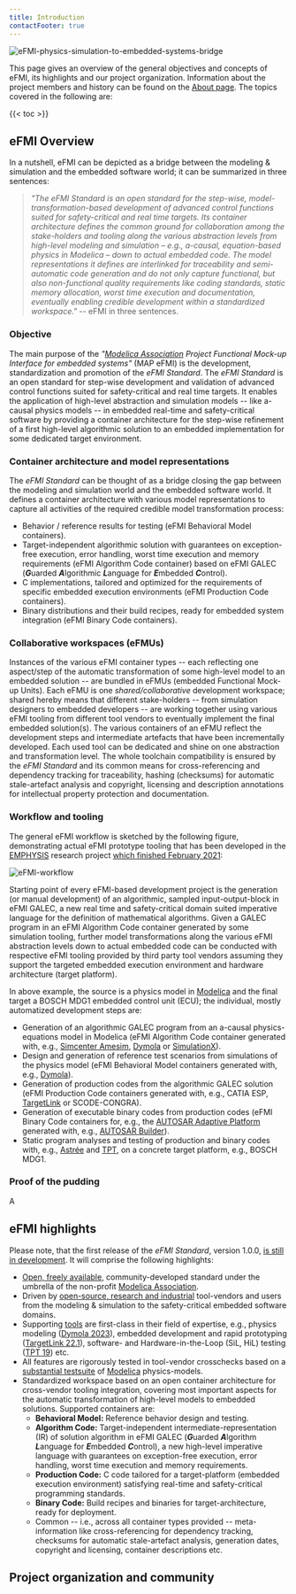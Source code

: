 ```yaml
---
title: Introduction
contactFooter: true
---
```


![eFMI-physics-simulation-to-embedded-systems-bridge](/media/introduction/eFMI-bridge.png)

This page gives an overview of the general objectives and concepts of eFMI, its highlights and our project organization. Information about the project members and history can be found on the [About page](/about/). The topics covered in the following are:
 
{{< toc >}}

## eFMI Overview

In a nutshell, eFMI can be depicted as a bridge between the modeling & simulation and the embedded software world; it can be summarized in three sentences:

> _"The eFMI Standard is an open standard for the step-wise, model-transformation-based development of advanced control functions suited for safety-critical and real time targets. Its container architecture defines the common ground for collaboration among the stake-holders and tooling along the various abstraction levels from high-level modeling and simulation – e.g., a-causal, equation-based physics in Modelica – down to actual embedded code. The model representations it defines are interlinked for traceability and semi-automatic code generation and do not only capture functional, but also non-functional quality requirements like coding standards, static memory allocation, worst time execution and documentation, eventually enabling credible development within a standardized workspace."_ -- eFMI in three sentences.

### Objective

The main purpose of the _"[Modelica Association](https://modelica.org/) Project Functional Mock-up Interface for embedded systems"_ (MAP eFMI) is the development, standardization and promotion of the _eFMI Standard_. The _eFMI Standard_ is an open standard for step-wise development and validation of advanced control functions suited for safety-critical and real time targets. It enables the application of high-level abstraction and simulation models -- like a-causal physics models -- in embedded real-time and safety-critical software by providing a container architecture for the step-wise refinement of a first high-level algorithmic solution to an embedded implementation for some dedicated target environment.

### Container architecture and model representations

The _eFMI Standard_ can be thought of as a bridge closing the gap between the modeling and simulation world and the embedded software world. It defines a container architecture with various model representations to capture all activities of the required credible model transformation process:

- Behavior / reference results for testing (eFMI Behavioral Model containers).
- Target-independent algorithmic solution with guarantees on exception-free execution, error handling, worst time execution and memory requirements (eFMI Algorithm Code container) based on eFMI GALEC (***G***uarded ***A***lgorithmic ***L***anguage for ***E***mbedded ***C***ontrol).
- C implementations, tailored and optimized for the requirements of specific embedded execution environments (eFMI Production Code containers).
- Binary distributions and their build recipes, ready for embedded system integration (eFMI Binary Code containers).

### Collaborative workspaces (eFMUs)

Instances of the various eFMI container types -- each reflecting one aspect/step of the automatic transformation of some high-level model to an embedded solution -- are bundled in eFMUs (embedded Functional Mock-up Units). Each eFMU is one _shared/collaborative_ development workspace; shared hereby means that different stake-holders -- from simulation designers to embedded developers -- are working together using various eFMI tooling from different tool vendors to eventually implement the final embedded solution(s). The various containers of an eFMU reflect the development steps and intermediate artefacts that have been incrementally developed. Each used tool can be dedicated and shine on one abstraction and transformation level. The whole toolchain compatibility is ensured by the _eFMI Standard_ and its common means for cross-referencing and dependency tracking for traceability, hashing (checksums) for automatic stale-artefact analysis and copyright, licensing and description annotations for intellectual property protection and documentation.

### Workflow and tooling

The general eFMI workflow is sketched by the following figure, demonstrating actual eFMI prototype tooling that has been developed in the [EMPHYSIS](https://itea4.org/project/emphysis.html) research project [which finished February 2021](../about#project-history):

![eFMI-workflow](/media/introduction/eFMI-workflow.png)

Starting point of every eFMI-based development project is the generation (or manual development) of an algorithmic, sampled input-output-block in eFMI GALEC, a new real time and safety-critical domain suited imperative language for the definition of mathematical algorithms. Given a GALEC program in an eFMI Algorithm Code container generated by some simulation tooling, further model transformations along the various eFMI abstraction levels down to actual embedded code can be conducted with respective eFMI tooling provided by third party tool vendors assuming they support the targeted embedded execution environment and hardware architecture (target platform).

In above example, the source is a physics model in [Modelica](https://modelica.org/modelicalanguage.html) and the final target a BOSCH MDG1 embedded control unit (ECU); the individual, mostly automatized development steps are:

* Generation of an algorithmic GALEC program from an a-causal physics-equations model in Modelica (eFMI Algorithm Code container generated with, e.g., [Simcenter Amesim](https://plm.sw.siemens.com/en-US/simcenter/systems-simulation/amesim/), [Dymola](https://www.3ds.com/products-services/catia/products/dymola/) or [SimulationX](https://www.esi-group.com/products/simulationx)).
* Design and generation of reference test scenarios from simulations of the physics model (eFMI Behavioral Model containers generated with, e.g., [Dymola](https://www.3ds.com/products-services/catia/products/dymola/)).
* Generation of production codes from the algorithmic GALEC solution (eFMI Production Code containers generated with, e.g., CATIA ESP, [TargetLink](https://www.dspace.com/en/pub/home/products/sw/pcgs/targetlink.cfm) or SCODE-CONGRA).
* Generation of executable binary codes from production codes (eFMI Binary Code containers for, e.g., the [AUTOSAR Adaptive Platform](https://www.autosar.org/) generated with, e.g., [AUTOSAR Builder](https://www.3ds.com/products-services/catia/products/autosar-builder/)).
* Static program analyses and testing of production and binary codes with, e.g., [Astrée](https://www.absint.com/astree/index.htm) and [TPT](https://piketec.com/tpt/), on a concrete target platform, e.g., BOSCH MDG1.

### Proof of the pudding

A

## eFMI highlights

Please note, that the first release of the _eFMI Standard_, version 1.0.0, [is still in development](/resources/#_efmi-standard_-releases). It will comprise the following highlights:

* [Open, freely available](/standard/#_efmi-standard_-releases-and-licensing), community-developed standard under the umbrella of the non-profit [Modelica Association](https://modelica.org/).
* Driven by [open-source, research and industrial](/about/#map-efmi-members) tool-vendors and users from the modeling & simulation to the safety-critical embedded software domains.
* Supporting [tools](/tools/) are first-class in their field of expertise, e.g., physics modeling ([Dymola 2023](https://www.3ds.com/products-services/catia/products/dymola/)), embedded development and rapid prototyping ([TargetLink  22.1](https://www.dspace.com/en/pub/home/products/sw/pcgs/targetlink.cfm)), software- and Hardware-in-the-Loop (SiL, HiL) testing ([TPT 19](https://piketec.com/tpt/)) etc.
* All features are rigorously tested in tool-vendor crosschecks based on a [substantial testsuite](https://github.com/modelica/efmi-testcases) of [Modelica](https://modelica.org/modelicalanguage.html) physics-models.
* Standardized workspace based on an open container architecture for cross-vendor tooling integration, covering most important aspects for the automatic transformation of high-level models to embedded solutions. Supported containers are:
  * **Behavioral Model:** Reference behavior design and testing.
  * **Algorithm Code:** Target-independent intermediate-representation (IR) of solution algorithm in eFMI GALEC (***G***uarded ***A***lgorithm ***L***anguage for ***E***mbedded ***C***ontrol), a new high-level imperative language with guarantees on exception-free execution, error handling, worst time execution and memory requirements.
  * **Production Code:** C code tailored for a target-platform (embedded execution environment) satisfying real-time and safety-critical programming standards.
  * **Binary Code:** Build recipes and binaries for target-architecture, ready for deployment.
  * Common -- i.e., across all container types provided -- meta-information like cross-referencing for dependency tracking, checksums for automatic stale-artefact analysis, generation dates, copyright and licensing, container descriptions etc.

## Project organization and community
